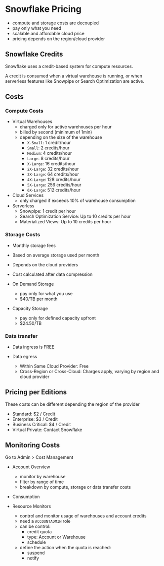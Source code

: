 # Snowflake Pricing

- compute and storage costs are decoupled
- pay only what you need
- scalable and affordable cloud price
- pricing depends on the region/cloud provider

## Snowflake Credits

Snowflake uses a credit-based system for compute resources.

A credit is consumed when a virtual warehouse is running, or when serverless features like Snowpipe or Search Optimization are active.

## Costs

### Compute Costs

- Virtual Warehouses
  - charged only for active warehouses per hour
  - billed by second (minimum of 1min)
  - depending on the size of the warehouse
    - `X-Small`: 1 credit/hour
    - `Small`: 2 credits/hour
    - `Medium`: 4 credits/hour
    - `Large`: 8 credits/hour
    - `X-Large`: 16 credits/hour
    - `2X-Large`: 32 credits/hour
    - `3X-Large`: 64 credits/hour
    - `4X-Large`: 128 credits/hour
    - `5X-Large`: 256 credits/hour
    - `6X-Large`: 512 credits/hour
- Cloud Services
  - only charged if exceeds 10% of warehouse consumption
- Serverless
  - Snowpipe: 1 credit per hour
  - Search Optimization Service: Up to 10 credits per hour
  - Materialized Views: Up to 10 credits per hour

### Storage Costs

- Monthly storage fees
- Based on average storage used per month
- Depends on the cloud providers
- Cost calculated after data compression

- On Demand Storage

  - pay only for what you use
  - $40/TB per month

- Capacity Storage
  - pay only for defined capacity upfront
  - $24.50/TB

### Data transfer

- Data ingress is FREE
- Data egress

  - Within Same Cloud Provider: Free
  - Cross-Region or Cross-Cloud: Charges apply, varying by region and cloud provider

## Pricing per Editions

These costs can be different depending the region of the provider

- Standard: $2 / Credit
- Enterprise: $3 / Credit
- Business Critical: $4 / Credit
- Virtual Private: Contact Snowflake

## Monitoring Costs

Go to Admin > Cost Management

- Account Overview

  - monitor by warehouse
  - filter by range of time
  - breakdown by compute, storage or data transfer costs

- Consumption
- Resource Monitors
  - control and monitor usage of warehouses and account credits
  - need a `ACCOUNTADMIN` role
  - can be control:
    - credit quota
    - type: Account or Warehouse
    - schedule
  - define the action when the quota is reached:
    - suspend
    - notify
